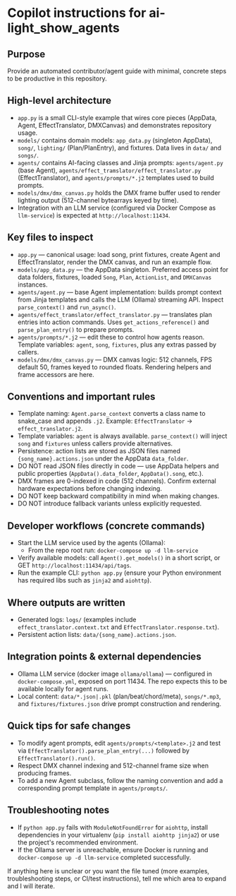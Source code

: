 # Copilot instructions for ai-light_show_agents

Purpose
-------
Provide an automated contributor/agent guide with minimal, concrete steps to be productive in this repository.

High-level architecture
-----------------------
- `app.py` is a small CLI-style example that wires core pieces (AppData, Agent, EffectTranslator, DMXCanvas) and demonstrates repository usage.
- `models/` contains domain models: `app_data.py` (singleton AppData), `song/`, `lighting/` (Plan/PlanEntry), and fixtures. Data lives in `data/` and `songs/`.
- `agents/` contains AI-facing classes and Jinja prompts: `agents/agent.py` (base Agent), `agents/effect_tramslator/effect_translator.py` (EffectTranslator), and `agents/prompts/*.j2` templates used to build prompts.
- `models/dmx/dmx_canvas.py` holds the DMX frame buffer used to render lighting output (512-channel bytearrays keyed by time).
- Integration with an LLM service (configured via Docker Compose as `llm-service`) is expected at `http://localhost:11434`.

Key files to inspect
--------------------
- `app.py` — canonical usage: load song, print fixtures, create Agent and EffectTranslator, render the DMX canvas, and run an example flow.
- `models/app_data.py` — the AppData singleton. Preferred access point for data folders, fixtures, loaded `Song`, `Plan`, `ActionList`, and `DMXCanvas` instances.
- `agents/agent.py` — base Agent implementation: builds prompt context from Jinja templates and calls the LLM (Ollama) streaming API. Inspect `parse_context()` and `run_async()`.
- `agents/effect_tramslator/effect_translator.py` — translates plan entries into action commands. Uses `get_actions_reference()` and `parse_plan_entry()` to prepare prompts.
- `agents/prompts/*.j2` — edit these to control how agents reason. Template variables: `agent`, `song`, `fixtures`, plus any extras passed by callers.
- `models/dmx/dmx_canvas.py` — DMX canvas logic: 512 channels, FPS default 50, frames keyed to rounded floats. Rendering helpers and frame accessors are here.

Conventions and important rules
-----------------------------
- Template naming: `Agent.parse_context` converts a class name to snake_case and appends `.j2`. Example: `EffectTranslator` -> `effect_translator.j2`.
- Template variables: `agent` is always available. `parse_context()` will inject `song` and `fixtures` unless callers provide alternatives.
- Persistence: action lists are stored as JSON files named `{song_name}.actions.json` under the AppData `data_folder`.
- DO NOT read JSON files directly in code — use AppData helpers and public properties (`AppData().data_folder`, `AppData().song`, etc.).
- DMX frames are 0-indexed in code (512 channels). Confirm external hardware expectations before changing indexing.
- DO NOT keep backward compatibility in mind when making changes.
- DO NOT introduce fallback variants unless explicitly requested.

Developer workflows (concrete commands)
--------------------------------------
- Start the LLM service used by the agents (Ollama):
  - From the repo root run: `docker-compose up -d llm-service`
- Verify available models: call `Agent().get_models()` in a short script, or GET `http://localhost:11434/api/tags`.
- Run the example CLI: `python app.py` (ensure your Python environment has required libs such as `jinja2` and `aiohttp`).

Where outputs are written
------------------------
- Generated logs: `logs/` (examples include `effect_translator.context.txt` and `EffectTranslator.response.txt`).
- Persistent action lists: `data/{song_name}.actions.json`.

Integration points & external dependencies
-----------------------------------------
- Ollama LLM service (docker image `ollama/ollama`) — configured in `docker-compose.yml`, exposed on port 11434. The repo expects this to be available locally for agent runs.
- Local content: `data/*.json|.pkl` (plan/beat/chord/meta), `songs/*.mp3`, and `fixtures/fixtures.json` drive prompt construction and rendering.

Quick tips for safe changes
--------------------------
- To modify agent prompts, edit `agents/prompts/<template>.j2` and test via `EffectTranslator().parse_plan_entry(...)` followed by `EffectTranslator().run()`.
- Respect DMX channel indexing and 512-channel frame size when producing frames.
- To add a new Agent subclass, follow the naming convention and add a corresponding prompt template in `agents/prompts/`.

Troubleshooting notes
---------------------
- If `python app.py` fails with `ModuleNotFoundError` for `aiohttp`, install dependencies in your virtualenv (`pip install aiohttp jinja2`) or use the project's recommended environment.
- If the Ollama server is unreachable, ensure Docker is running and `docker-compose up -d llm-service` completed successfully.

If anything here is unclear or you want the file tuned (more examples, troubleshooting steps, or CI/test instructions), tell me which area to expand and I will iterate.
